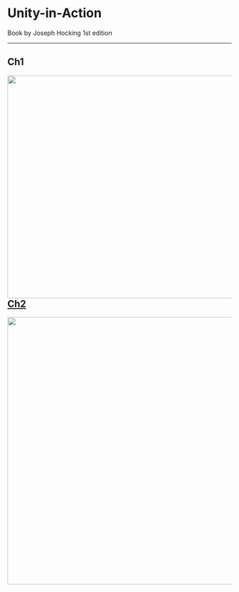 # Unity-in-Action
Book by Joseph Hocking 1st edition

---------------
Ch1
------------
<a href="url"><img src="https://github.com/aTasja/Unity-in-Action/blob/master/Ch1/Scene.png" align="left" height="500" width="650">



-----------------
Ch2
-------------
<a href="url"><img src="https://github.com/aTasja/Unity-in-Action/blob/master/Ch2-Ch3/Scene.png" align="left" height="600" width="1000">
